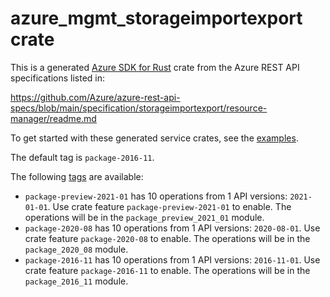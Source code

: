 # azure_mgmt_storageimportexport crate

This is a generated [Azure SDK for Rust](https://github.com/Azure/azure-sdk-for-rust) crate from the Azure REST API specifications listed in:

https://github.com/Azure/azure-rest-api-specs/blob/main/specification/storageimportexport/resource-manager/readme.md

To get started with these generated service crates, see the [examples](https://github.com/Azure/azure-sdk-for-rust/blob/main/services/README.md#examples).

The default tag is `package-2016-11`.

The following [tags](https://github.com/Azure/azure-sdk-for-rust/blob/main/services/tags.md) are available:

- `package-preview-2021-01` has 10 operations from 1 API versions: `2021-01-01`. Use crate feature `package-preview-2021-01` to enable. The operations will be in the `package_preview_2021_01` module.
- `package-2020-08` has 10 operations from 1 API versions: `2020-08-01`. Use crate feature `package-2020-08` to enable. The operations will be in the `package_2020_08` module.
- `package-2016-11` has 10 operations from 1 API versions: `2016-11-01`. Use crate feature `package-2016-11` to enable. The operations will be in the `package_2016_11` module.